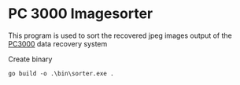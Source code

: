 # PC 3000 Imagesorter

This program is used to sort the recovered jpeg images output of the [PC3000](https://www.acelaboratory.com/catalog/) data recovery system

Create binary

``go build -o .\bin\sorter.exe .``